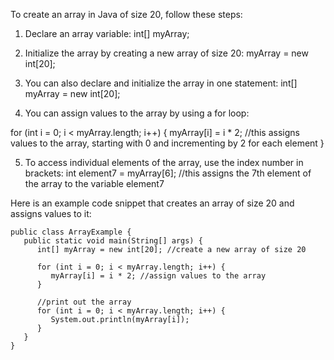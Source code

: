 To create an array in Java of size 20, follow these steps:

1. Declare an array variable: 
int[] myArray;

2. Initialize the array by creating a new array of size 20:
myArray = new int[20];

3. You can also declare and initialize the array in one statement: 
int[] myArray = new int[20];

4. You can assign values to the array by using a for loop:

for (int i = 0; i < myArray.length; i++) {
   myArray[i] = i * 2; //this assigns values to the array, starting with 0 and incrementing by 2 for each element
}

5. To access individual elements of the array, use the index number in brackets:
int element7 = myArray[6]; //this assigns the 7th element of the array to the variable element7

Here is an example code snippet that creates an array of size 20 and assigns values to it:

```
public class ArrayExample {
   public static void main(String[] args) {
      int[] myArray = new int[20]; //create a new array of size 20
      
      for (int i = 0; i < myArray.length; i++) {
         myArray[i] = i * 2; //assign values to the array
      }
      
      //print out the array
      for (int i = 0; i < myArray.length; i++) {
         System.out.println(myArray[i]);
      }
   }
}
```